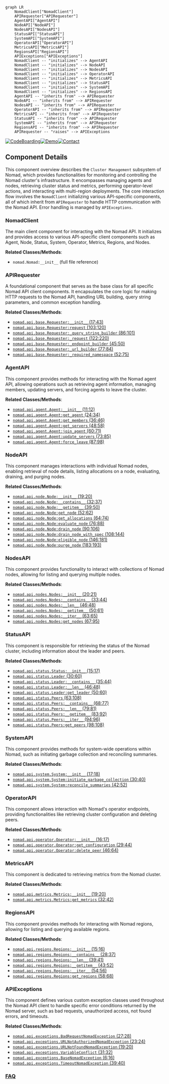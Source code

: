 ```mermaid
graph LR
    NomadClient["NomadClient"]
    APIRequester["APIRequester"]
    AgentAPI["AgentAPI"]
    NodeAPI["NodeAPI"]
    NodesAPI["NodesAPI"]
    StatusAPI["StatusAPI"]
    SystemAPI["SystemAPI"]
    OperatorAPI["OperatorAPI"]
    MetricsAPI["MetricsAPI"]
    RegionsAPI["RegionsAPI"]
    APIExceptions["APIExceptions"]
    NomadClient -- "initializes" --> AgentAPI
    NomadClient -- "initializes" --> NodeAPI
    NomadClient -- "initializes" --> NodesAPI
    NomadClient -- "initializes" --> OperatorAPI
    NomadClient -- "initializes" --> MetricsAPI
    NomadClient -- "initializes" --> StatusAPI
    NomadClient -- "initializes" --> SystemAPI
    NomadClient -- "initializes" --> RegionsAPI
    AgentAPI -- "inherits from" --> APIRequester
    NodeAPI -- "inherits from" --> APIRequester
    NodesAPI -- "inherits from" --> APIRequester
    OperatorAPI -- "inherits from" --> APIRequester
    MetricsAPI -- "inherits from" --> APIRequester
    StatusAPI -- "inherits from" --> APIRequester
    SystemAPI -- "inherits from" --> APIRequester
    RegionsAPI -- "inherits from" --> APIRequester
    APIRequester -- "raises" --> APIExceptions
```
[![CodeBoarding](https://img.shields.io/badge/Generated%20by-CodeBoarding-9cf?style=flat-square)](https://github.com/CodeBoarding/CodeBoarding)[![Demo](https://img.shields.io/badge/Try%20our-Demo-blue?style=flat-square)](https://www.codeboarding.org/demo)[![Contact](https://img.shields.io/badge/Contact%20us%20-%20contact@codeboarding.org-lightgrey?style=flat-square)](mailto:contact@codeboarding.org)

## Component Details

This component overview describes the `Cluster Management` subsystem of Nomad, which provides functionalities for monitoring and controlling the Nomad cluster's infrastructure. It encompasses managing agents and nodes, retrieving cluster status and metrics, performing operator-level actions, and interacting with multi-region deployments. The core interaction flow involves the `NomadClient` initializing various API-specific components, all of which inherit from `APIRequester` to handle HTTP communication with the Nomad API. Error handling is managed by `APIExceptions`.

### NomadClient
The main client component for interacting with the Nomad API. It initializes and provides access to various API-specific client components such as Agent, Node, Status, System, Operator, Metrics, Regions, and Nodes.


**Related Classes/Methods**:

- `nomad.Nomad:__init__` (full file reference)


### APIRequester
A foundational component that serves as the base class for all specific Nomad API client components. It encapsulates the core logic for making HTTP requests to the Nomad API, handling URL building, query string parameters, and common exception handling.


**Related Classes/Methods**:

- <a href="https://github.com/jrxFive/python-nomad/blob/master/nomad/api/base.py#L17-L43" target="_blank" rel="noopener noreferrer">`nomad.api.base.Requester:__init__` (17:43)</a>
- <a href="https://github.com/jrxFive/python-nomad/blob/master/nomad/api/base.py#L103-L120" target="_blank" rel="noopener noreferrer">`nomad.api.base.Requester:request` (103:120)</a>
- <a href="https://github.com/jrxFive/python-nomad/blob/master/nomad/api/base.py#L86-L101" target="_blank" rel="noopener noreferrer">`nomad.api.base.Requester:_query_string_builder` (86:101)</a>
- <a href="https://github.com/jrxFive/python-nomad/blob/master/nomad/api/base.py#L122-L220" target="_blank" rel="noopener noreferrer">`nomad.api.base.Requester:_request` (122:220)</a>
- <a href="https://github.com/jrxFive/python-nomad/blob/master/nomad/api/base.py#L45-L50" target="_blank" rel="noopener noreferrer">`nomad.api.base.Requester:_endpoint_builder` (45:50)</a>
- <a href="https://github.com/jrxFive/python-nomad/blob/master/nomad/api/base.py#L77-L84" target="_blank" rel="noopener noreferrer">`nomad.api.base.Requester:_url_builder` (77:84)</a>
- <a href="https://github.com/jrxFive/python-nomad/blob/master/nomad/api/base.py#L52-L75" target="_blank" rel="noopener noreferrer">`nomad.api.base.Requester:_required_namespace` (52:75)</a>


### AgentAPI
This component provides methods for interacting with the Nomad agent API, allowing operations such as retrieving agent information, managing members, updating servers, and forcing agents to leave the cluster.


**Related Classes/Methods**:

- <a href="https://github.com/jrxFive/python-nomad/blob/master/nomad/api/agent.py#L11-L12" target="_blank" rel="noopener noreferrer">`nomad.api.agent.Agent:__init__` (11:12)</a>
- <a href="https://github.com/jrxFive/python-nomad/blob/master/nomad/api/agent.py#L24-L34" target="_blank" rel="noopener noreferrer">`nomad.api.agent.Agent:get_agent` (24:34)</a>
- <a href="https://github.com/jrxFive/python-nomad/blob/master/nomad/api/agent.py#L36-L46" target="_blank" rel="noopener noreferrer">`nomad.api.agent.Agent:get_members` (36:46)</a>
- <a href="https://github.com/jrxFive/python-nomad/blob/master/nomad/api/agent.py#L48-L58" target="_blank" rel="noopener noreferrer">`nomad.api.agent.Agent:get_servers` (48:58)</a>
- <a href="https://github.com/jrxFive/python-nomad/blob/master/nomad/api/agent.py#L60-L71" target="_blank" rel="noopener noreferrer">`nomad.api.agent.Agent:join_agent` (60:71)</a>
- <a href="https://github.com/jrxFive/python-nomad/blob/master/nomad/api/agent.py#L73-L85" target="_blank" rel="noopener noreferrer">`nomad.api.agent.Agent:update_servers` (73:85)</a>
- <a href="https://github.com/jrxFive/python-nomad/blob/master/nomad/api/agent.py#L87-L98" target="_blank" rel="noopener noreferrer">`nomad.api.agent.Agent:force_leave` (87:98)</a>


### NodeAPI
This component manages interactions with individual Nomad nodes, enabling retrieval of node details, listing allocations on a node, evaluating, draining, and purging nodes.


**Related Classes/Methods**:

- <a href="https://github.com/jrxFive/python-nomad/blob/master/nomad/api/node.py#L19-L20" target="_blank" rel="noopener noreferrer">`nomad.api.node.Node:__init__` (19:20)</a>
- <a href="https://github.com/jrxFive/python-nomad/blob/master/nomad/api/node.py#L32-L37" target="_blank" rel="noopener noreferrer">`nomad.api.node.Node:__contains__` (32:37)</a>
- <a href="https://github.com/jrxFive/python-nomad/blob/master/nomad/api/node.py#L39-L50" target="_blank" rel="noopener noreferrer">`nomad.api.node.Node:__getitem__` (39:50)</a>
- <a href="https://github.com/jrxFive/python-nomad/blob/master/nomad/api/node.py#L52-L62" target="_blank" rel="noopener noreferrer">`nomad.api.node.Node:get_node` (52:62)</a>
- <a href="https://github.com/jrxFive/python-nomad/blob/master/nomad/api/node.py#L64-L74" target="_blank" rel="noopener noreferrer">`nomad.api.node.Node:get_allocations` (64:74)</a>
- <a href="https://github.com/jrxFive/python-nomad/blob/master/nomad/api/node.py#L76-L88" target="_blank" rel="noopener noreferrer">`nomad.api.node.Node:evaluate_node` (76:88)</a>
- <a href="https://github.com/jrxFive/python-nomad/blob/master/nomad/api/node.py#L90-L106" target="_blank" rel="noopener noreferrer">`nomad.api.node.Node:drain_node` (90:106)</a>
- <a href="https://github.com/jrxFive/python-nomad/blob/master/nomad/api/node.py#L108-L144" target="_blank" rel="noopener noreferrer">`nomad.api.node.Node:drain_node_with_spec` (108:144)</a>
- <a href="https://github.com/jrxFive/python-nomad/blob/master/nomad/api/node.py#L146-L181" target="_blank" rel="noopener noreferrer">`nomad.api.node.Node:eligible_node` (146:181)</a>
- <a href="https://github.com/jrxFive/python-nomad/blob/master/nomad/api/node.py#L183-L193" target="_blank" rel="noopener noreferrer">`nomad.api.node.Node:purge_node` (183:193)</a>


### NodesAPI
This component provides functionality to interact with collections of Nomad nodes, allowing for listing and querying multiple nodes.


**Related Classes/Methods**:

- <a href="https://github.com/jrxFive/python-nomad/blob/master/nomad/api/nodes.py#L20-L21" target="_blank" rel="noopener noreferrer">`nomad.api.nodes.Nodes:__init__` (20:21)</a>
- <a href="https://github.com/jrxFive/python-nomad/blob/master/nomad/api/nodes.py#L33-L44" target="_blank" rel="noopener noreferrer">`nomad.api.nodes.Nodes:__contains__` (33:44)</a>
- <a href="https://github.com/jrxFive/python-nomad/blob/master/nomad/api/nodes.py#L46-L48" target="_blank" rel="noopener noreferrer">`nomad.api.nodes.Nodes:__len__` (46:48)</a>
- <a href="https://github.com/jrxFive/python-nomad/blob/master/nomad/api/nodes.py#L50-L61" target="_blank" rel="noopener noreferrer">`nomad.api.nodes.Nodes:__getitem__` (50:61)</a>
- <a href="https://github.com/jrxFive/python-nomad/blob/master/nomad/api/nodes.py#L63-L65" target="_blank" rel="noopener noreferrer">`nomad.api.nodes.Nodes:__iter__` (63:65)</a>
- <a href="https://github.com/jrxFive/python-nomad/blob/master/nomad/api/nodes.py#L67-L95" target="_blank" rel="noopener noreferrer">`nomad.api.nodes.Nodes:get_nodes` (67:95)</a>


### StatusAPI
This component is responsible for retrieving the status of the Nomad cluster, including information about the leader and peers.


**Related Classes/Methods**:

- <a href="https://github.com/jrxFive/python-nomad/blob/master/nomad/api/status.py#L15-L17" target="_blank" rel="noopener noreferrer">`nomad.api.status.Status:__init__` (15:17)</a>
- <a href="https://github.com/jrxFive/python-nomad/blob/master/nomad/api/status.py#L30-L60" target="_blank" rel="noopener noreferrer">`nomad.api.status.Leader` (30:60)</a>
- <a href="https://github.com/jrxFive/python-nomad/blob/master/nomad/api/status.py#L35-L44" target="_blank" rel="noopener noreferrer">`nomad.api.status.Leader:__contains__` (35:44)</a>
- <a href="https://github.com/jrxFive/python-nomad/blob/master/nomad/api/status.py#L46-L48" target="_blank" rel="noopener noreferrer">`nomad.api.status.Leader:__len__` (46:48)</a>
- <a href="https://github.com/jrxFive/python-nomad/blob/master/nomad/api/status.py#L50-L60" target="_blank" rel="noopener noreferrer">`nomad.api.status.Leader:get_leader` (50:60)</a>
- <a href="https://github.com/jrxFive/python-nomad/blob/master/nomad/api/status.py#L63-L108" target="_blank" rel="noopener noreferrer">`nomad.api.status.Peers` (63:108)</a>
- <a href="https://github.com/jrxFive/python-nomad/blob/master/nomad/api/status.py#L68-L77" target="_blank" rel="noopener noreferrer">`nomad.api.status.Peers:__contains__` (68:77)</a>
- <a href="https://github.com/jrxFive/python-nomad/blob/master/nomad/api/status.py#L79-L81" target="_blank" rel="noopener noreferrer">`nomad.api.status.Peers:__len__` (79:81)</a>
- <a href="https://github.com/jrxFive/python-nomad/blob/master/nomad/api/status.py#L83-L92" target="_blank" rel="noopener noreferrer">`nomad.api.status.Peers:__getitem__` (83:92)</a>
- <a href="https://github.com/jrxFive/python-nomad/blob/master/nomad/api/status.py#L94-L96" target="_blank" rel="noopener noreferrer">`nomad.api.status.Peers:__iter__` (94:96)</a>
- <a href="https://github.com/jrxFive/python-nomad/blob/master/nomad/api/status.py#L98-L108" target="_blank" rel="noopener noreferrer">`nomad.api.status.Peers:get_peers` (98:108)</a>


### SystemAPI
This component provides methods for system-wide operations within Nomad, such as initiating garbage collection and reconciling summaries.


**Related Classes/Methods**:

- <a href="https://github.com/jrxFive/python-nomad/blob/master/nomad/api/system.py#L17-L18" target="_blank" rel="noopener noreferrer">`nomad.api.system.System:__init__` (17:18)</a>
- <a href="https://github.com/jrxFive/python-nomad/blob/master/nomad/api/system.py#L30-L40" target="_blank" rel="noopener noreferrer">`nomad.api.system.System:initiate_garbage_collection` (30:40)</a>
- <a href="https://github.com/jrxFive/python-nomad/blob/master/nomad/api/system.py#L42-L52" target="_blank" rel="noopener noreferrer">`nomad.api.system.System:reconcile_summaries` (42:52)</a>


### OperatorAPI
This component allows interaction with Nomad's operator endpoints, providing functionalities like retrieving cluster configuration and deleting peers.


**Related Classes/Methods**:

- <a href="https://github.com/jrxFive/python-nomad/blob/master/nomad/api/operator.py#L16-L17" target="_blank" rel="noopener noreferrer">`nomad.api.operator.Operator:__init__` (16:17)</a>
- <a href="https://github.com/jrxFive/python-nomad/blob/master/nomad/api/operator.py#L29-L44" target="_blank" rel="noopener noreferrer">`nomad.api.operator.Operator:get_configuration` (29:44)</a>
- <a href="https://github.com/jrxFive/python-nomad/blob/master/nomad/api/operator.py#L46-L64" target="_blank" rel="noopener noreferrer">`nomad.api.operator.Operator:delete_peer` (46:64)</a>


### MetricsAPI
This component is dedicated to retrieving metrics from the Nomad cluster.


**Related Classes/Methods**:

- <a href="https://github.com/jrxFive/python-nomad/blob/master/nomad/api/metrics.py#L19-L20" target="_blank" rel="noopener noreferrer">`nomad.api.metrics.Metrics:__init__` (19:20)</a>
- <a href="https://github.com/jrxFive/python-nomad/blob/master/nomad/api/metrics.py#L32-L42" target="_blank" rel="noopener noreferrer">`nomad.api.metrics.Metrics:get_metrics` (32:42)</a>


### RegionsAPI
This component provides methods for interacting with Nomad regions, allowing for listing and querying available regions.


**Related Classes/Methods**:

- <a href="https://github.com/jrxFive/python-nomad/blob/master/nomad/api/regions.py#L15-L16" target="_blank" rel="noopener noreferrer">`nomad.api.regions.Regions:__init__` (15:16)</a>
- <a href="https://github.com/jrxFive/python-nomad/blob/master/nomad/api/regions.py#L28-L37" target="_blank" rel="noopener noreferrer">`nomad.api.regions.Regions:__contains__` (28:37)</a>
- <a href="https://github.com/jrxFive/python-nomad/blob/master/nomad/api/regions.py#L39-L41" target="_blank" rel="noopener noreferrer">`nomad.api.regions.Regions:__len__` (39:41)</a>
- <a href="https://github.com/jrxFive/python-nomad/blob/master/nomad/api/regions.py#L43-L52" target="_blank" rel="noopener noreferrer">`nomad.api.regions.Regions:__getitem__` (43:52)</a>
- <a href="https://github.com/jrxFive/python-nomad/blob/master/nomad/api/regions.py#L54-L56" target="_blank" rel="noopener noreferrer">`nomad.api.regions.Regions:__iter__` (54:56)</a>
- <a href="https://github.com/jrxFive/python-nomad/blob/master/nomad/api/regions.py#L58-L68" target="_blank" rel="noopener noreferrer">`nomad.api.regions.Regions:get_regions` (58:68)</a>


### APIExceptions
This component defines various custom exception classes used throughout the Nomad API client to handle specific error conditions returned by the Nomad server, such as bad requests, unauthorized access, not found errors, and timeouts.


**Related Classes/Methods**:

- <a href="https://github.com/jrxFive/python-nomad/blob/master/nomad/api/exceptions.py#L27-L28" target="_blank" rel="noopener noreferrer">`nomad.api.exceptions.BadRequestNomadException` (27:28)</a>
- <a href="https://github.com/jrxFive/python-nomad/blob/master/nomad/api/exceptions.py#L23-L24" target="_blank" rel="noopener noreferrer">`nomad.api.exceptions.URLNotAuthorizedNomadException` (23:24)</a>
- <a href="https://github.com/jrxFive/python-nomad/blob/master/nomad/api/exceptions.py#L19-L20" target="_blank" rel="noopener noreferrer">`nomad.api.exceptions.URLNotFoundNomadException` (19:20)</a>
- <a href="https://github.com/jrxFive/python-nomad/blob/master/nomad/api/exceptions.py#L31-L32" target="_blank" rel="noopener noreferrer">`nomad.api.exceptions.VariableConflict` (31:32)</a>
- <a href="https://github.com/jrxFive/python-nomad/blob/master/nomad/api/exceptions.py#L6-L16" target="_blank" rel="noopener noreferrer">`nomad.api.exceptions.BaseNomadException` (6:16)</a>
- <a href="https://github.com/jrxFive/python-nomad/blob/master/nomad/api/exceptions.py#L39-L40" target="_blank" rel="noopener noreferrer">`nomad.api.exceptions.TimeoutNomadException` (39:40)</a>




### [FAQ](https://github.com/CodeBoarding/GeneratedOnBoardings/tree/main?tab=readme-ov-file#faq)